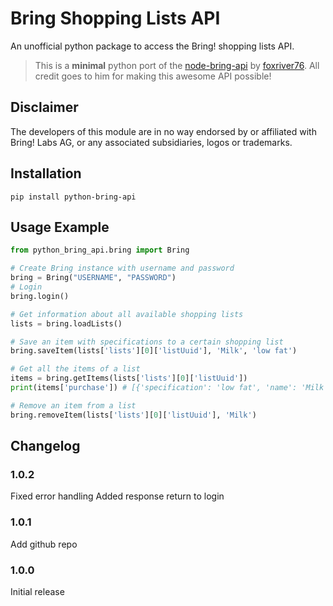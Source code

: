 # Bring Shopping Lists API
An unofficial python package to access the Bring! shopping lists API.

> This is a **minimal** python port of the [node-bring-api](https://github.com/foxriver76/node-bring-api) by [foxriver76](https://github.com/foxriver76). All credit goes to him for making this awesome API possible!

## Disclaimer
The developers of this module are in no way endorsed by or affiliated with Bring! Labs AG, or any associated subsidiaries, logos or trademarks.

## Installation
```pip install python-bring-api```

## Usage Example
```python
from python_bring_api.bring import Bring

# Create Bring instance with username and password
bring = Bring("USERNAME", "PASSWORD")
# Login
bring.login()

# Get information about all available shopping lists
lists = bring.loadLists()

# Save an item with specifications to a certain shopping list
bring.saveItem(lists['lists'][0]['listUuid'], 'Milk', 'low fat')

# Get all the items of a list
items = bring.getItems(lists['lists'][0]['listUuid'])
print(items['purchase']) # [{'specification': 'low fat', 'name': 'Milk'}]

# Remove an item from a list
bring.removeItem(lists['lists'][0]['listUuid'], 'Milk')
```

## Changelog
### 1.0.2
Fixed error handling
Added response return to login
### 1.0.1
Add github repo
### 1.0.0 
Initial release